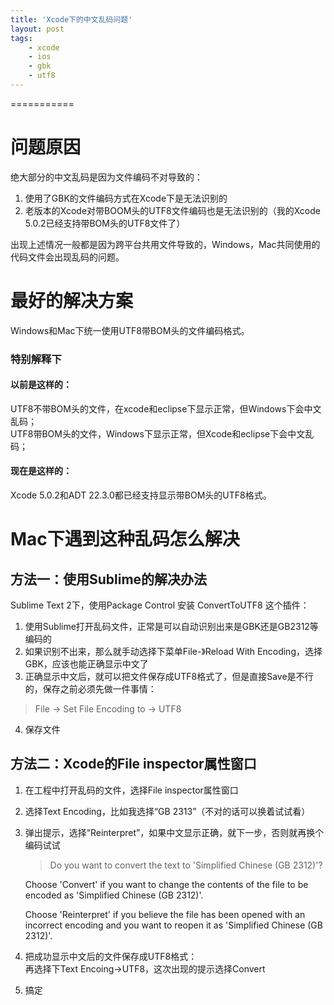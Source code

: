 ```yaml
---
title: 'Xcode下的中文乱码问题'
layout: post
tags:
    - xcode
    - ios
    - gbk
    - utf8
---
```



===========

# 问题原因
绝大部分的中文乱码是因为文件编码不对导致的：

1. 使用了GBK的文件编码方式在Xcode下是无法识别的
2. 老版本的Xcode对带BOOM头的UTF8文件编码也是无法识别的（我的Xcode 5.0.2已经支持带BOM头的UTF8文件了）

出现上述情况一般都是因为跨平台共用文件导致的，Windows，Mac共同使用的代码文件会出现乱码的问题。

# 最好的解决方案
Windows和Mac下统一使用UTF8带BOM头的文件编码格式。

### 特别解释下

#### 以前是这样的：
UTF8不带BOM头的文件，在xcode和eclipse下显示正常，但Windows下会中文乱码；  
UTF8带BOM头的文件，Windows下显示正常，但Xcode和eclipse下会中文乱码；

#### 现在是这样的：
Xcode 5.0.2和ADT 22.3.0都已经支持显示带BOM头的UTF8格式。



# Mac下遇到这种乱码怎么解决

## 方法一：使用Sublime的解决办法
Sublime Text 2下，使用Package Control 安装 ConvertToUTF8 这个插件：

1. 使用Sublime打开乱码文件，正常是可以自动识别出来是GBK还是GB2312等编码的
2. 如果识别不出来，那么就手动选择下菜单File-》Reload With Encoding，选择GBK，应该也能正确显示中文了
3. 正确显示中文后，就可以把文件保存成UTF8格式了，但是直接Save是不行的，保存之前必须先做一件事情：
> File -> Set File Encoding to -> UTF8
4. 保存文件

## 方法二：Xcode的File inspector属性窗口
1. 在工程中打开乱码的文件，选择File inspector属性窗口
2. 选择Text Encoding，比如我选择“GB 2313”（不对的话可以换着试试看）
3. 弹出提示，选择“Reinterpret”，如果中文显示正确，就下一步，否则就再换个编码试试

    > Do you want to convert the text to 'Simplified Chinese (GB 2312)'?
    >
    Choose 'Convert' if you want to change the contents of the file to be encoded as 'Simplified Chinese (GB 2312)'.
    > 
    Choose 'Reinterpret' if you believe the file has been opened with an incorrect encoding and you want to reopen it as 'Simplified Chinese (GB 2312)'.

4. 把成功显示中文后的文件保存成UTF8格式：  
再选择下Text Encoing->UTF8，这次出现的提示选择Convert

5. 搞定